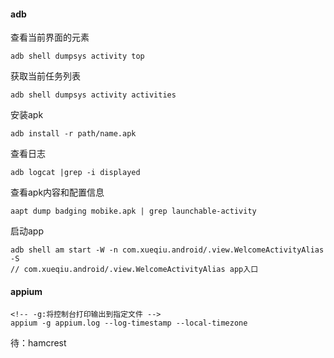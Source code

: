 #### adb
查看当前界面的元素   
```
adb shell dumpsys activity top
```
获取当前任务列表  
```
adb shell dumpsys activity activities
```
安装apk  
```
adb install -r path/name.apk
```
查看日志  
```
adb logcat |grep -i displayed
```
查看apk内容和配置信息  
```
aapt dump badging mobike.apk | grep launchable-activity
```
启动app  
```
adb shell am start -W -n com.xueqiu.android/.view.WelcomeActivityAlias -S
// com.xueqiu.android/.view.WelcomeActivityAlias app入口
```

#### appium
```
<!-- -g:将控制台打印输出到指定文件 -->
appium -g appium.log --log-timestamp --local-timezone
```

待：hamcrest